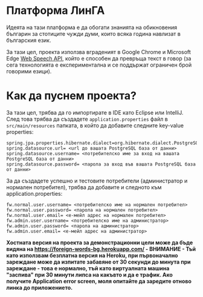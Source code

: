 # Платформа ЛинГА

Идеята на тази платформа е да обогати знанията на обикновения българин за стотиците чужди думи, които всяка година навлизат в българския език.

За тази цел, проекта използва вграденият в Google Chrome и Microsoft Edge [Web Speech API](https://developer.mozilla.org/en-US/docs/Web/API/Web_Speech_API), който е способен
да превръща текст в говор (за сега технологията е експериментална и се поддържат ограничен брой говорими езици).

# Как да пуснем проекта?

За тази цел, трябва да го импортирате в IDE като Eclipse или IntelliJ. След това трябва да създадете `application.properties` файл в `src/main/resources` папката, в който да добавите следните key-value properties:

```
spring.jpa.properties.hibernate.dialect=org.hibernate.dialect.PostgreSQLDialect
spring.datasource.url= <url до вашата PostgreSQL база от данни>
spring.datasource.username= <потребителско име за вход на вашата PostgreSQL база от данни>
spring.datasource.password= <парола за вход във вашата PostgreSQL база от данни>
```

За да създадете успешно и тестовите потребители (администратор и нормален потребител), трябва да добавите и следното към application.properties:

```
fw.normal.user.username= <потребителско име на нормален потребител>
fw.normal.user.password= <парола на нормален потребител>
fw.normal.user.email= <е-мейл адрес на нормален потребител>
fw.admin.user.username= <потребителско име на администратор>
fw.admin.user.password= <парола на администратор>
fw.admin.user.email= <е-мейл адрес на администратор>
```

**Хостната версия на проекта за демонстрационни цели може да бъде видяна на https://foreign-words-bg.herokuapp.com/ - ВНИМАНИЕ - Тъй като използвам безплатна версия на Heroku, при първоначално зареждане може да изпитате забавяне от 30 секунди до минута при зареждане - това е нормално, тъй като виртуалната машина "заспива" при 30 минути липса на какъвто и да е трафик. Ако получите Application error screen, моля опитайте да заредите отново линка до приложението.**
